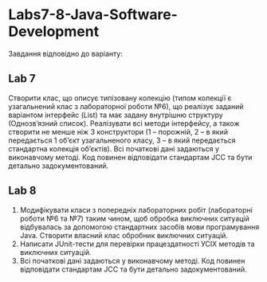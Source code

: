 # Labs7-8-Java-Software-Development

Завдання відповідно до варіанту:

## Lab 7

Створити клас, що описує типізовану колекцію (типом колекції є узагальнений
клас з лабораторної роботи №6), що реалізує заданий варіантом інтерфейс (List)
та має задану внутрішню структуру (Однозв’язний список). Реалізувати всі методи інтерфейсу, а
також створити не менше ніж 3 конструктори (1 – порожній, 2 – в який
передається 1 об’єкт узагальненого класу, 3 – в який передається стандартна
колекція об’єктів). Всі початкові дані задаються у виконавчому методі. Код
повинен відповідати стандартам JCC та бути детально задокументований.

## Lab 8

1. Модифікувати класи з попередніх лабораторних робіт (лабораторні роботи №6
та №7) таким чином, щоб обробка виключних ситуацій відбувалась за
допомогою стандартних засобів мови програмування Java. Створити власний
клас обробник виключних ситуацій.
2. Написати JUnit-тести для перевірки працездатності УСІХ методів та
виключних ситуацій.
3. Всі початкові дані задаються у виконавчому методі. Код повинен відповідати
стандартам JCC та бути детально задокументований.